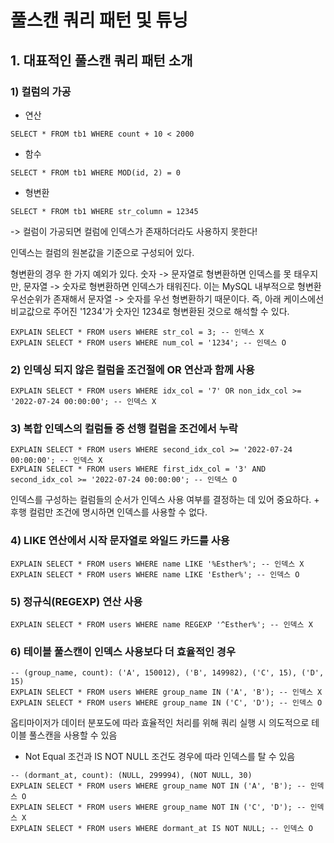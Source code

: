 # 풀스캔 쿼리 패턴 및 튜닝

## 1. 대표적인 풀스캔 쿼리 패턴 소개
### 1) 컬럼의 가공
- 연산
```mysql
SELECT * FROM tb1 WHERE count + 10 < 2000
```
- 함수
```mysql
SELECT * FROM tb1 WHERE MOD(id, 2) = 0
```
- 형변환
```mysql
SELECT * FROM tb1 WHERE str_column = 12345
```

-> 컬럼이 가공되면 컬럼에 인덱스가 존재하더라도 사용하지 못한다!

인덱스는 컬럼의 원본값을 기준으로 구성되어 있다.

형변환의 경우 한 가지 예외가 있다. 숫자 -> 문자열로 형변환하면 인덱스를 못 태우지만, 문자열 -> 숫자로 형변환하면 인덱스가 태워진다. 이는 MySQL 내부적으로 형변환 우선순위가 존재해서 문자열 -> 숫자를 우선 형변환하기 때문이다. 즉, 아래 케이스에선 비교값으로 주어진 '1234'가 숫자인 1234로 형변환된 것으로 해석할 수 있다.
```mysql
EXPLAIN SELECT * FROM users WHERE str_col = 3; -- 인덱스 X
EXPLAIN SELECT * FROM users WHERE num_col = '1234'; -- 인덱스 O
```

### 2) 인덱싱 되지 않은 컬럼을 조건절에 OR 연산과 함께 사용

```mysql
EXPLAIN SELECT * FROM users WHERE idx_col = '7' OR non_idx_col >= '2022-07-24 00:00:00'; -- 인덱스 X
```

### 3) 복합 인덱스의 컬럼들 중 선행 컬럼을 조건에서 누락
```mysql
EXPLAIN SELECT * FROM users WHERE second_idx_col >= '2022-07-24 00:00:00'; -- 인덱스 X
EXPLAIN SELECT * FROM users WHERE first_idx_col = '3' AND second_idx_col >= '2022-07-24 00:00:00'; -- 인덱스 O
```
인덱스를 구성하는 컬럼들의 순서가 인덱스 사용 여부를 결정하는 데 있어 중요하다. + 후행 컬럼만 조건에 명시하면 인덱스를 사용할 수 없다.

### 4) LIKE 연산에서 시작 문자열로 와일드 카드를 사용
```mysql
EXPLAIN SELECT * FROM users WHERE name LIKE '%Esther%'; -- 인덱스 X
EXPLAIN SELECT * FROM users WHERE name LIKE 'Esther%'; -- 인덱스 O
```

### 5) 정규식(REGEXP) 연산 사용
```mysql
EXPLAIN SELECT * FROM users WHERE name REGEXP '^Esther%'; -- 인덱스 X
```

### 6) 테이블 풀스캔이 인덱스 사용보다 더 효율적인 경우
```mysql
-- (group_name, count): ('A', 150012), ('B', 149982), ('C', 15), ('D', 15)
EXPLAIN SELECT * FROM users WHERE group_name IN ('A', 'B'); -- 인덱스 X
EXPLAIN SELECT * FROM users WHERE group_name IN ('C', 'D'); -- 인덱스 O
```
옵티마이저가 데이터 분포도에 따라 효율적인 처리를 위해 쿼리 실행 시 의도적으로  테이블 풀스캔을 사용할 수 있음 

+ Not Equal 조건과 IS NOT NULL 조건도 경우에 따라 인덱스를 탈 수 있음
```mysql
-- (dormant_at, count): (NULL, 299994), (NOT NULL, 30)
EXPLAIN SELECT * FROM users WHERE group_name NOT IN ('A', 'B'); -- 인덱스 O
EXPLAIN SELECT * FROM users WHERE group_name NOT IN ('C', 'D'); -- 인덱스 X
EXPLAIN SELECT * FROM users WHERE dormant_at IS NOT NULL; -- 인덱스 O
```
